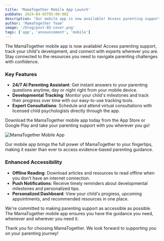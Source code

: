 ```yaml
---
title: 'MamaTogether Mobile App Launch'
pubDate: 2024-04-05T05:00:00Z
description: 'Our mobile app is now available! Access parenting support, track your child''s development, and connect with experts on the go.'
author: 'MamaTogether Team'
image: '/blog/post-02-cover.png'
tags: ['app', 'announcement', 'mobile']
---
```


The MamaTogether mobile app is now available! Access parenting support, track your child's development, and connect with experts wherever you are. Stay connected to the resources you need to navigate parenting challenges with confidence.

### Key Features

- **24/7 AI Parenting Assistant**: Get instant answers to your parenting questions anytime, day or night right from your mobile device.
- **Developmental Tracking**: Monitor your child's milestones and track their progress over time with our easy-to-use tracking tools.
- **Expert Consultations**: Schedule and attend virtual consultations with licensed child psychologists directly through the app.

Download the MamaTogether mobile app today from the App Store or Google Play and take your parenting support with you wherever you go!

![MamaTogether Mobile App](/blog/post-02.png)

Our mobile app brings the full power of MamaTogether to your fingertips, making it easier than ever to access evidence-based parenting guidance.

### Enhanced Accessibility

- **Offline Reading**: Download articles and resources to read offline when you don't have an internet connection.
- **Push Notifications**: Receive timely reminders about developmental milestones and personalized tips.
- **Personalized Dashboard**: View your child's progress, upcoming appointments, and recommended resources in one place.

We're committed to making parenting support as accessible as possible. The MamaTogether mobile app ensures you have the guidance you need, whenever and wherever you need it.

Thank you for choosing MamaTogether. We look forward to supporting you on your parenting journey!